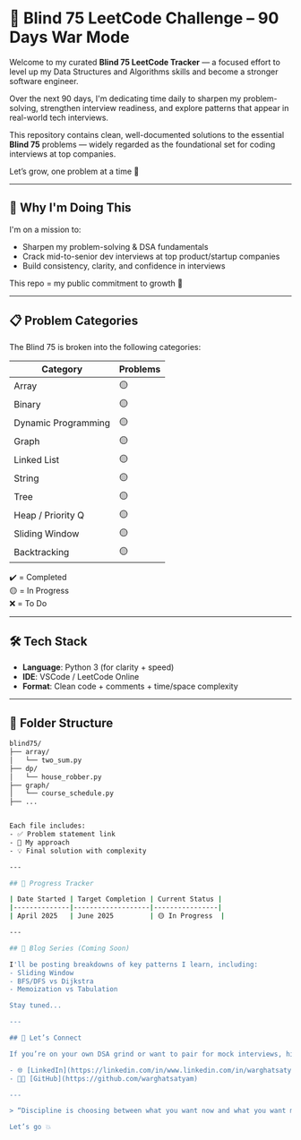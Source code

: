# 🧠 Blind 75 LeetCode Challenge – 90 Days War Mode

Welcome to my curated **Blind 75 LeetCode Tracker** — a focused effort to level up my Data Structures and Algorithms skills and become a stronger software engineer.

Over the next 90 days, I'm dedicating time daily to sharpen my problem-solving, strengthen interview readiness, and explore patterns that appear in real-world tech interviews.

This repository contains clean, well-documented solutions to the essential **Blind 75** problems — widely regarded as the foundational set for coding interviews at top companies.

Let’s grow, one problem at a time 💪

---

## 📍 Why I'm Doing This

I'm on a mission to:
- Sharpen my problem-solving & DSA fundamentals
- Crack mid-to-senior dev interviews at top product/startup companies
- Build consistency, clarity, and confidence in interviews

This repo = my public commitment to growth 💪

---

## 📋 Problem Categories

The Blind 75 is broken into the following categories:

| Category            | Problems |
|---------------------|----------|
| Array               | 🟡        |
| Binary              | 🟡        |
| Dynamic Programming | 🟡        |
| Graph               | 🟡        |
| Linked List         | 🟡        |
| String              | 🟡        |
| Tree                | 🟡        |
| Heap / Priority Q   | 🟡        |
| Sliding Window      | 🟡        |
| Backtracking        | 🟡        |

✔️ = Completed  
🟡 = In Progress  
❌ = To Do

---

## 🛠️ Tech Stack

- **Language**: Python 3 (for clarity + speed)
- **IDE**: VSCode / LeetCode Online
- **Format**: Clean code + comments + time/space complexity

---

## 📁 Folder Structure

```bash
blind75/
├── array/
│   └── two_sum.py
├── dp/
│   └── house_robber.py
├── graph/
│   └── course_schedule.py
├── ...


Each file includes:
- ✅ Problem statement link
- 🧠 My approach
- 💡 Final solution with complexity

---

## 🧭 Progress Tracker

| Date Started | Target Completion | Current Status |
|--------------|-------------------|----------------|
| April 2025   | June 2025         | 🟡 In Progress  |

---

## 🧵 Blog Series (Coming Soon)

I'll be posting breakdowns of key patterns I learn, including:
- Sliding Window
- BFS/DFS vs Dijkstra
- Memoization vs Tabulation

Stay tuned...

---

## 🤝 Let’s Connect

If you’re on your own DSA grind or want to pair for mock interviews, hit me up!

- 🌐 [LinkedIn](https://linkedin.com/in/www.linkedin.com/in/warghatsatyam)
- 🧑‍💻 [GitHub](https://github.com/warghatsatyam)

---

> “Discipline is choosing between what you want now and what you want most.” – Abraham Lincoln

Let’s go 💥
